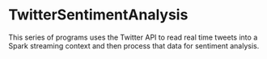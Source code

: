 # TwitterSentimentAnalysis
This series of programs uses the Twitter API to read real time tweets into a Spark streaming context and then process that data for sentiment analysis.
